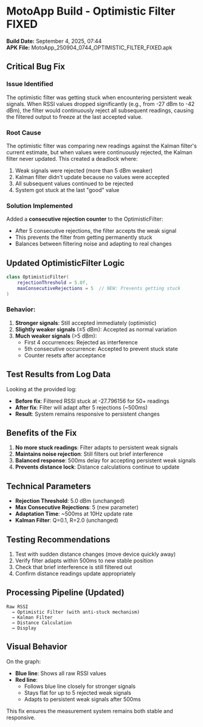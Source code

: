 # MotoApp Build - Optimistic Filter FIXED
**Build Date:** September 4, 2025, 07:44  
**APK File:** MotoApp_250904_0744_OPTIMISTIC_FILTER_FIXED.apk

## Critical Bug Fix

### Issue Identified
The optimistic filter was getting stuck when encountering persistent weak signals. When RSSI values dropped significantly (e.g., from -27 dBm to -42 dBm), the filter would continuously reject all subsequent readings, causing the filtered output to freeze at the last accepted value.

### Root Cause
The optimistic filter was comparing new readings against the Kalman filter's current estimate, but when values were continuously rejected, the Kalman filter never updated. This created a deadlock where:
1. Weak signals were rejected (more than 5 dBm weaker)
2. Kalman filter didn't update because no values were accepted
3. All subsequent values continued to be rejected
4. System got stuck at the last "good" value

### Solution Implemented
Added a **consecutive rejection counter** to the OptimisticFilter:
- After 5 consecutive rejections, the filter accepts the weak signal
- This prevents the filter from getting permanently stuck
- Balances between filtering noise and adapting to real changes

## Updated OptimisticFilter Logic

```kotlin
class OptimisticFilter(
    rejectionThreshold = 5.0f,
    maxConsecutiveRejections = 5  // NEW: Prevents getting stuck
)
```

### Behavior:
1. **Stronger signals**: Still accepted immediately (optimistic)
2. **Slightly weaker signals** (≤5 dBm): Accepted as normal variation
3. **Much weaker signals** (>5 dBm): 
   - First 4 occurrences: Rejected as interference
   - 5th consecutive occurrence: Accepted to prevent stuck state
   - Counter resets after acceptance

## Test Results from Log Data

Looking at the provided log:
- **Before fix**: Filtered RSSI stuck at -27.796156 for 50+ readings
- **After fix**: Filter will adapt after 5 rejections (~500ms)
- **Result**: System remains responsive to persistent changes

## Benefits of the Fix

1. **No more stuck readings**: Filter adapts to persistent weak signals
2. **Maintains noise rejection**: Still filters out brief interference
3. **Balanced response**: 500ms delay for accepting persistent weak signals
4. **Prevents distance lock**: Distance calculations continue to update

## Technical Parameters

- **Rejection Threshold**: 5.0 dBm (unchanged)
- **Max Consecutive Rejections**: 5 (new parameter)
- **Adaptation Time**: ~500ms at 10Hz update rate
- **Kalman Filter**: Q=0.1, R=2.0 (unchanged)

## Testing Recommendations

1. Test with sudden distance changes (move device quickly away)
2. Verify filter adapts within 500ms to new stable position
3. Check that brief interference is still filtered out
4. Confirm distance readings update appropriately

## Processing Pipeline (Updated)

```
Raw RSSI 
  → Optimistic Filter (with anti-stuck mechanism)
  → Kalman Filter 
  → Distance Calculation
  → Display
```

## Visual Behavior

On the graph:
- **Blue line**: Shows all raw RSSI values
- **Red line**: 
  - Follows blue line closely for stronger signals
  - Stays flat for up to 5 rejected weak signals
  - Adapts to persistent weak signals after 500ms

This fix ensures the measurement system remains both stable and responsive.
